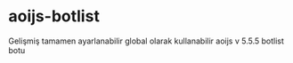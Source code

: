 # aoijs-botlist
Gelişmiş tamamen ayarlanabilir global olarak kullanabilir aoijs v 5.5.5 botlist botu 
